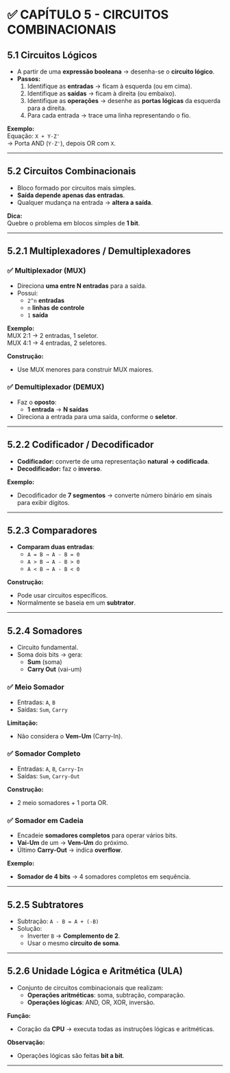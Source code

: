 # ✅ CAPÍTULO 5 - CIRCUITOS COMBINACIONAIS

## 5.1 Circuitos Lógicos

- A partir de uma **expressão booleana** → desenha-se o **circuito lógico**.
- **Passos:**
  1. Identifique as **entradas** → ficam à esquerda (ou em cima).
  2. Identifique as **saídas** → ficam à direita (ou embaixo).
  3. Identifique as **operações** → desenhe as **portas lógicas** da esquerda para a direita.
  4. Para cada entrada → trace uma linha representando o fio.

**Exemplo:**  
Equação: `X + Y·Z'`  
→ Porta AND (`Y·Z'`), depois OR com `X`.

---

## 5.2 Circuitos Combinacionais

- Bloco formado por circuitos mais simples.
- **Saída depende apenas das entradas**.
- Qualquer mudança na entrada → **altera a saída**.

**Dica:**  
Quebre o problema em blocos simples de **1 bit**.

---

## 5.2.1 Multiplexadores / Demultiplexadores

### ✅ Multiplexador (MUX)
- Direciona **uma entre N entradas** para a saída.
- Possui:  
  - `2^n` **entradas**  
  - `n` **linhas de controle**  
  - `1` **saída**

**Exemplo:**  
MUX 2:1 → 2 entradas, 1 seletor.  
MUX 4:1 → 4 entradas, 2 seletores.

**Construção:**  
- Use MUX menores para construir MUX maiores.

### ✅ Demultiplexador (DEMUX)
- Faz o **oposto**:  
  - **1 entrada** → **N saídas**  
- Direciona a entrada para uma saída, conforme o **seletor**.

---

## 5.2.2 Codificador / Decodificador

- **Codificador:** converte de uma representação **natural → codificada**.
- **Decodificador:** faz o **inverso**.

**Exemplo:**  
- Decodificador de **7 segmentos** → converte número binário em sinais para exibir dígitos.

---

## 5.2.3 Comparadores

- **Comparam duas entradas**:  
  - `A = B → A - B = 0`  
  - `A > B → A - B > 0`  
  - `A < B → A - B < 0`

**Construção:**  
- Pode usar circuitos específicos.  
- Normalmente se baseia em um **subtrator**.

---

## 5.2.4 Somadores

- Circuito fundamental.  
- Soma dois bits → gera:  
  - **Sum** (soma)  
  - **Carry Out** (vai-um)

### ✅ Meio Somador
- Entradas: `A`, `B`  
- Saídas: `Sum`, `Carry`

**Limitação:**  
- Não considera o **Vem-Um** (Carry-In).

### ✅ Somador Completo
- Entradas: `A`, `B`, `Carry-In`  
- Saídas: `Sum`, `Carry-Out`

**Construção:**  
- 2 meio somadores + 1 porta OR.

### ✅ Somador em Cadeia
- Encadeie **somadores completos** para operar vários bits.  
- **Vai-Um** de um → **Vem-Um** do próximo.  
- Último **Carry-Out** → indica **overflow**.

**Exemplo:**  
- **Somador de 4 bits** → 4 somadores completos em sequência.

---

## 5.2.5 Subtratores

- Subtração: `A - B = A + (-B)`
- Solução:  
  - Inverter `B` → **Complemento de 2**.  
  - Usar o mesmo **circuito de soma**.

---

## 5.2.6 Unidade Lógica e Aritmética (ULA)

- Conjunto de circuitos combinacionais que realizam:  
  - **Operações aritméticas**: soma, subtração, comparação.  
  - **Operações lógicas**: AND, OR, XOR, inversão.

**Função:**  
- Coração da **CPU** → executa todas as instruções lógicas e aritméticas.

**Observação:**  
- Operações lógicas são feitas **bit a bit**.

---


